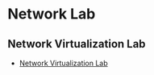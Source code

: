 # Network Lab

## Network Virtualization Lab

- [Network Virtualization Lab](20_virtualization/README.md)
